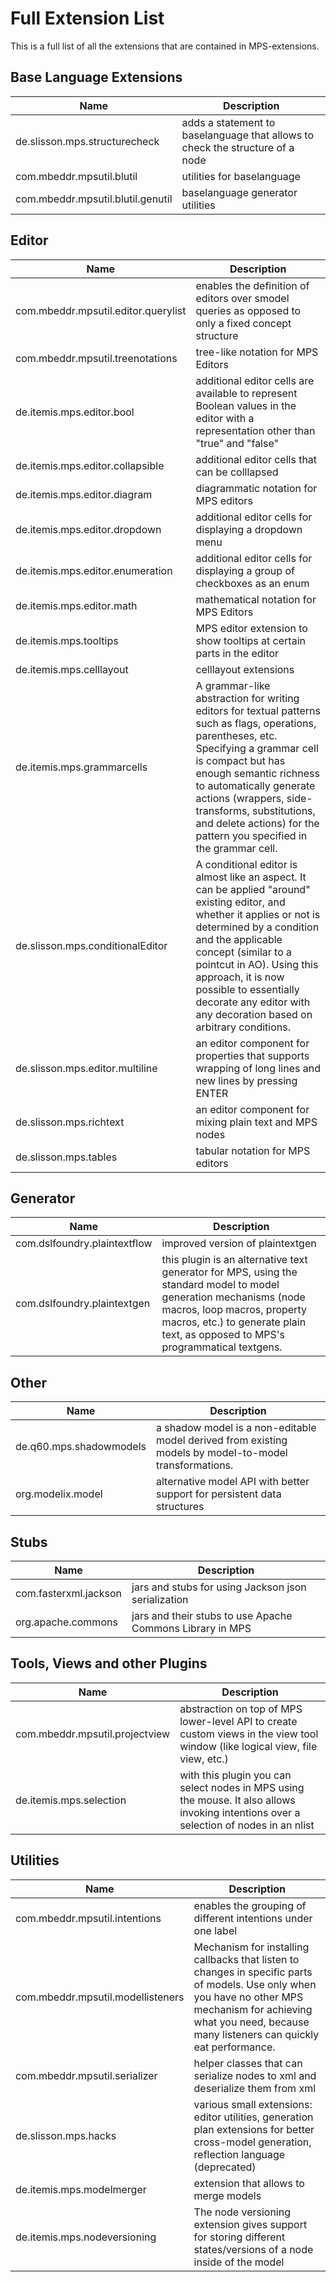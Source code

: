 # Full Extension List

This is a full list of all the extensions that are contained in MPS-extensions.

## Base Language Extensions

| Name                              | Description                                                                   |
|-----------------------------------|-------------------------------------------------------------------------------|
| de.slisson.mps.structurecheck     | adds a statement to baselanguage that allows to check the structure of a node |
| com.mbeddr.mpsutil.blutil         | utilities for baselanguage                                                    |
| com.mbeddr.mpsutil.blutil.genutil | baselanguage generator utilities                                              |

## Editor

| Name                                | Description                                                                                                                                                                                                                                                                                                                                   |
|-------------------------------------|-----------------------------------------------------------------------------------------------------------------------------------------------------------------------------------------------------------------------------------------------------------------------------------------------------------------------------------------------|
| com.mbeddr.mpsutil.editor.querylist | enables the definition of editors over smodel queries as opposed to only a fixed concept structure                                                                                                                                                                                                                                            |
| com.mbeddr.mpsutil.treenotations    | tree-like notation for MPS Editors                                                                                                                                                                                                                                                                                                            |
| de.itemis.mps.editor.bool           | additional editor cells are available to represent Boolean values in the editor with a representation other than "true" and "false"                                                                                                                                                                                                           |
| de.itemis.mps.editor.collapsible    | additional editor cells that can be colllapsed                                                                                                                                                                                                                                                                                                |
| de.itemis.mps.editor.diagram        | diagrammatic notation for MPS editors                                                                                                                                                                                                                                                                                                         |
| de.itemis.mps.editor.dropdown       | additional editor cells for displaying a dropdown menu                                                                                                                                                                                                                                                                                        |
| de.itemis.mps.editor.enumeration    | additional editor cells for displaying a group of checkboxes as an enum                                                                                                                                                                                                                                                                       |
| de.itemis.mps.editor.math           | mathematical notation for MPS Editors                                                                                                                                                                                                                                                                                                         |
| de.itemis.mps.tooltips              | MPS editor extension to show tooltips at certain parts in the editor                                                                                                                                                                                                                                                                          |
| de.itemis.mps.celllayout            | celllayout extensions                                                                                                                                                                                                                                                                                                                         |
| de.itemis.mps.grammarcells          | A grammar-like abstraction for writing editors for textual patterns such as flags, operations, parentheses, etc. Specifying a grammar cell is compact but has enough semantic richness to automatically generate actions (wrappers, side-transforms, substitutions, and delete actions) for the pattern you specified in the grammar cell.    |
| de.slisson.mps.conditionalEditor    | A conditional editor is almost like an aspect. It can be applied "around" existing editor, and whether it applies or not is determined by a condition and the applicable concept (similar to a pointcut in AO). Using this approach, it is now possible to essentially decorate any editor with any decoration based on arbitrary conditions. |
| de.slisson.mps.editor.multiline     | an editor component for properties that supports wrapping of long lines and new lines by pressing ENTER                                                                                                                                                                                                                                       |
| de.slisson.mps.richtext             | an editor component for mixing plain text and MPS nodes                                                                                                                                                                                                                                                                                       |
| de.slisson.mps.tables               | tabular notation for MPS editors                                                                                                                                                                                                                                                                                                              |

## Generator

| Name                         | Description                                                                                                                                                                                                                          |
|------------------------------|--------------------------------------------------------------------------------------------------------------------------------------------------------------------------------------------------------------------------------------|
| com.dslfoundry.plaintextflow | improved version of plaintextgen                                                                                                                                                                                                     |
| com.dslfoundry.plaintextgen  | this plugin is an alternative text generator for MPS, using the standard model to model generation mechanisms (node macros, loop macros, property macros, etc.) to generate plain text, as opposed to MPS's programmatical textgens. |

## Other

| Name                    | Description                                                                                            |
|-------------------------|--------------------------------------------------------------------------------------------------------|
| de.q60.mps.shadowmodels | a shadow model is a non-editable model derived from existing models by model-to-model transformations. |
| org.modelix.model       | alternative model API with better support for persistent data structures                               |

## Stubs

| Name                  | Description                                               |
|-----------------------|-----------------------------------------------------------|
| com.fasterxml.jackson | jars and stubs for using Jackson json serialization       |
| org.apache.commons    | jars and their stubs to use Apache Commons Library in MPS |

## Tools, Views and other Plugins

| Name                           | Description                                                                                                                            |
|--------------------------------|----------------------------------------------------------------------------------------------------------------------------------------|
| com.mbeddr.mpsutil.projectview | abstraction on top of MPS lower-level API to create custom views in the view tool window (like logical view, file view, etc.)          |
| de.itemis.mps.selection        | with this plugin you can select nodes in MPS using the mouse. It also allows invoking intentions over a selection of nodes in an nlist |

## Utilities

| Name                              | Description                                                                                                                                                                                                           |
|-----------------------------------|-----------------------------------------------------------------------------------------------------------------------------------------------------------------------------------------------------------------------|
| com.mbeddr.mpsutil.intentions     | enables the grouping of different intentions under one label                                                                                                                                                          |
| com.mbeddr.mpsutil.modellisteners | Mechanism for installing callbacks that listen to changes in specific parts of models. Use only when you have no other MPS mechanism for achieving what you need, because many listeners can quickly eat performance. |
| com.mbeddr.mpsutil.serializer     | helper classes that can serialize nodes to xml and deserialize them from xml                                                                                                                                          |
| de.slisson.mps.hacks              | various small extensions: editor utilities, generation plan extensions for better cross-model generation, reflection language (deprecated)                                                                            |
| de.itemis.mps.modelmerger         | extension that allows to merge models                                                                                                                                                                                 |
| de.itemis.mps.nodeversioning      | The node versioning extension gives support for storing different states/versions of a node inside of the model                                                                                                       |
